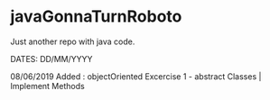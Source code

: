 # javaGonnaTurnRoboto
Just another repo with java code.

DATES: DD/MM/YYYY

08/06/2019
	Added : objectOriented Excercise 1 - abstract Classes | Implement Methods
